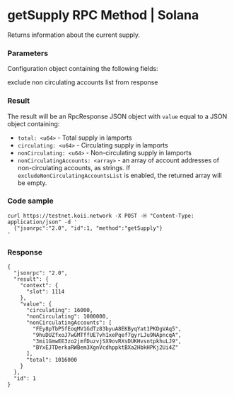 # getSupply RPC Method | Solana
Returns information about the current supply.

### Parameters #

Configuration object containing the following fields:

exclude non circulating accounts list from response

### Result #

The result will be an RpcResponse JSON object with `value` equal to a JSON object containing:

*   `total: <u64>` - Total supply in lamports
*   `circulating: <u64>` - Circulating supply in lamports
*   `nonCirculating: <u64>` - Non-circulating supply in lamports
*   `nonCirculatingAccounts: <array>` - an array of account addresses of non-circulating accounts, as strings. If `excludeNonCirculatingAccountsList` is enabled, the returned array will be empty.

### Code sample #

```
curl https://testnet.koii.network -X POST -H "Content-Type: application/json" -d '
  {"jsonrpc":"2.0", "id":1, "method":"getSupply"}
'
```


### Response #

```
{
  "jsonrpc": "2.0",
  "result": {
    "context": {
      "slot": 1114
    },
    "value": {
      "circulating": 16000,
      "nonCirculating": 1000000,
      "nonCirculatingAccounts": [
        "FEy8pTbP5fEoqMV1GdTz83byuA8EKByqYat1PKDgVAq5",
        "9huDUZfxoJ7wGMTffUE7vh1xePqef7gyrLJu9NApncqA",
        "3mi1GmwEE3zo2jmfDuzvjSX9ovRXsDUKHvsntpkhuLJ9",
        "BYxEJTDerkaRWBem3XgnVcdhppktBXa2HbkHPKj2Ui4Z"
      ],
      "total": 1016000
    }
  },
  "id": 1
}
```
